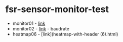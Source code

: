 # fsr-sensor-monitor-test

* monitor01 - [link](monitor01.html)
* monitor02 - [link](monitor02.html) - baudrate
* heatmap06 - [link](heatmap-with-header (6).html)
